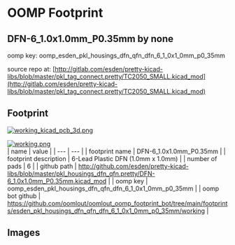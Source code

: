 # OOMP Footprint  
## DFN-6_1.0x1.0mm_P0.35mm  by none  
  
oomp key: oomp_esden_pkl_housings_dfn_qfn_dfn_6_1_0x1_0mm_p0_35mm  
  
source repo at: [http://gitlab.com/esden/pretty-kicad-libs/blob/master/pkl_tag_connect.pretty/TC2050_SMALL.kicad_mod](http://gitlab.com/esden/pretty-kicad-libs/blob/master/pkl_tag_connect.pretty/TC2050_SMALL.kicad_mod)  
## Footprint  
  
[![working_kicad_pcb_3d.png](working_kicad_pcb_3d_600.png)](working_kicad_pcb_3d.png)  
  
[![working.png](working_600.png)](working.png)  
| name | value | 
| --- | --- | 
| footprint name | DFN-6_1.0x1.0mm_P0.35mm | 
| footprint description | 6-Lead Plastic DFN (1.0mm x 1.0mm)  | 
| number of pads | 6 | 
| github path | http://github.com/esden/pretty-kicad-libs/blob/master/pkl_housings_dfn_qfn.pretty/DFN-6_1.0x1.0mm_P0.35mm.kicad_mod | 
| oomp key | oomp_esden_pkl_housings_dfn_qfn_dfn_6_1_0x1_0mm_p0_35mm | 
| oomp bot github | https://github.com/oomlout/oomlout_oomp_footprint_bot/tree/main/footprints/esden_pkl_housings_dfn_qfn_dfn_6_1_0x1_0mm_p0_35mm/working | 
## Images  
